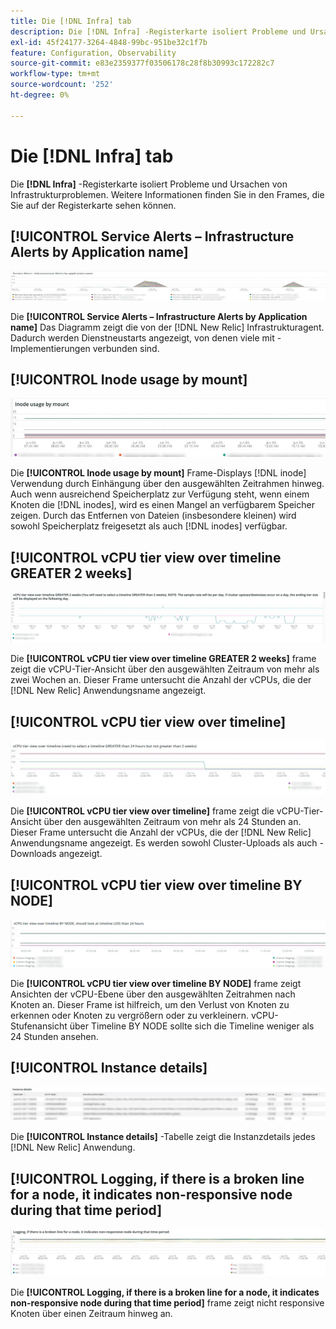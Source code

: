 ```yaml
---
title: Die [!DNL Infra] tab
description: Die [!DNL Infra] -Registerkarte isoliert Probleme und Ursachen von Infrastrukturproblemen.
exl-id: 45f24177-3264-4848-99bc-951be32c1f7b
feature: Configuration, Observability
source-git-commit: e83e2359377f03506178c28f8b30993c172282c7
workflow-type: tm+mt
source-wordcount: '252'
ht-degree: 0%

---
```


# Die [!DNL Infra] tab

Die **[!DNL Infra]** -Registerkarte isoliert Probleme und Ursachen von Infrastrukturproblemen. Weitere Informationen finden Sie in den Frames, die Sie auf der Registerkarte sehen können.

## [!UICONTROL Service Alerts – Infrastructure Alerts by Application name]

![Service-Warnhinweise](../../assets/tools/observation-for-adobe-commerce/service-alerts.jpg)

Die **[!UICONTROL Service Alerts – Infrastructure Alerts by Application name]** Das Diagramm zeigt die von der [!DNL New Relic] Infrastrukturagent. Dadurch werden Dienstneustarts angezeigt, von denen viele mit -Implementierungen verbunden sind.

## [!UICONTROL Inode usage by mount]

![Verwendung des Knotens durch Bereinigung](../../assets/tools/observation-for-adobe-commerce/inode-usage-mount.jpg)

Die **[!UICONTROL Inode usage by mount]** Frame-Displays [!DNL inode] Verwendung durch Einhängung über den ausgewählten Zeitrahmen hinweg. Auch wenn ausreichend Speicherplatz zur Verfügung steht, wenn einem Knoten die [!DNL inodes], wird es einen Mangel an verfügbarem Speicher zeigen. Durch das Entfernen von Dateien (insbesondere kleinen) wird sowohl Speicherplatz freigesetzt als auch [!DNL inodes] verfügbar.

## [!UICONTROL vCPU tier view over timeline GREATER 2 weeks]

![vCPU-Stufenansicht im Zeitleistensegment GRÖSSER 2 Wochen](../../assets/tools/observation-for-adobe-commerce/vCPU-tier.jpg)

Die **[!UICONTROL vCPU tier view over timeline GREATER 2 weeks]** frame zeigt die vCPU-Tier-Ansicht über den ausgewählten Zeitraum von mehr als zwei Wochen an. Dieser Frame untersucht die Anzahl der vCPUs, die der [!DNL New Relic] Anwendungsname angezeigt.

## [!UICONTROL vCPU tier view over timeline]

![vCPU-Stufenansicht über Timeline](../../assets/tools/observation-for-adobe-commerce/vcpu-tier-24.jpg)

Die **[!UICONTROL vCPU tier view over timeline]** frame zeigt die vCPU-Tier-Ansicht über den ausgewählten Zeitraum von mehr als 24 Stunden an. Dieser Frame untersucht die Anzahl der vCPUs, die der [!DNL New Relic] Anwendungsname angezeigt. Es werden sowohl Cluster-Uploads als auch -Downloads angezeigt.

## [!UICONTROL vCPU tier view over timeline BY NODE]

![vCPU-Stufenansicht über Timeline nach NODE](../../assets/tools/observation-for-adobe-commerce/infra_by_node.png)

Die **[!UICONTROL vCPU tier view over timeline BY NODE]** frame zeigt Ansichten der vCPU-Ebene über den ausgewählten Zeitrahmen nach Knoten an. Dieser Frame ist hilfreich, um den Verlust von Knoten zu erkennen oder Knoten zu vergrößern oder zu verkleinern. vCPU-Stufenansicht über Timeline BY NODE sollte sich die Timeline weniger als 24 Stunden ansehen.

## [!UICONTROL Instance details]

![Details der Instanz](../../assets/tools/observation-for-adobe-commerce/instance-details.jpg)

Die **[!UICONTROL Instance details]** -Tabelle zeigt die Instanzdetails jedes [!DNL New Relic] Anwendung.

## [!UICONTROL Logging, if there is a broken line for a node, it indicates non-responsive node during that time period]

![non-responsive-node](../../assets/tools/observation-for-adobe-commerce/non-responsive-node.jpg)

Die **[!UICONTROL Logging, if there is a broken line for a node, it indicates non-responsive node during that time period]** frame zeigt nicht responsive Knoten über einen Zeitraum hinweg an.

